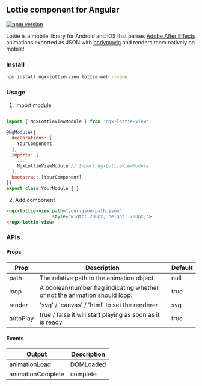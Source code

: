 ## Lottie component for Angular

[![npm version](https://badge.fury.io/js/ngx-lottie-view.svg)](https://badge.fury.io/js/ngx-lottie-view)

Lottie is a mobile library for Android and iOS that parses [Adobe After Effects](http://www.adobe.com/products/aftereffects.html) animations exported as JSON with [bodymovin](https://github.com/bodymovin/bodymovin) and renders them natively on mobile!

### Install

```bash
npm install ngx-lottie-view lottie-web --save
```
 
### Usage

1. Import module

```javascript

import { NgxLottieViewModule } from 'ngx-lottie-view';

@NgModule({
  declarations: [
    YourComponent
  ],
  imports: [
    ...,
    NgxLottieViewModule // Import NgxLottieViewModule
  ],
  bootstrap: [YourComponent]
})
export class YourModule { }

```
2. Add component
```html
<ngx-lottie-view path="your-json-path.json"
                 style="width: 200px; height: 200px;">
</ngx-lottie-view>
```

### APIs
#### Props
| Prop     | Description                                                         | Default |
|----------|---------------------------------------------------------------------|---------|
| path     | The relative path to the animation object                           | null    |
| loop     | A boolean/number flag indicating whether or not the animation should loop. | true    |
| render   | 'svg' / 'canvas' / 'html' to set the renderer                       | svg     |
| autoPlay | true / false it will start playing as soon as it is ready           | true    |

#### Events
| Output            | Description |
|-------------------|-------------|
| animationLoad     | DOMLoaded   |
| animationComplete | complete    |




